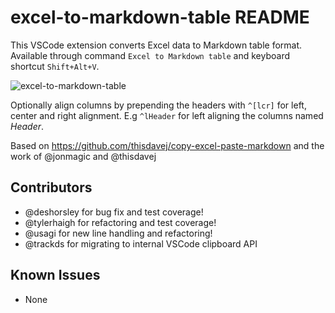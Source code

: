 # excel-to-markdown-table README

This VSCode extension converts Excel data to Markdown table format. Available through command `Excel to Markdown table` and keyboard shortcut `Shift+Alt+V`.

![excel-to-markdown-table](https://user-images.githubusercontent.com/1297882/35767301-2fd0c490-08ea-11e8-89d7-933238fed3f2.gif)

Optionally align columns by prepending the headers with `^[lcr]` for left, center and right alignment. E.g `^lHeader` for left aligning the columns named *Header*.

Based on https://github.com/thisdavej/copy-excel-paste-markdown and the work of @jonmagic and @thisdavej

## Contributors
* @deshorsley for bug fix and test coverage!
* @tylerhaigh for refactoring and test coverage!
* @usagi for new line handling and refactoring!
* @trackds for migrating to internal VSCode clipboard API

## Known Issues
* None
